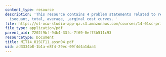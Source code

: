 ```yaml
---
content_type: resource
description: 'This resource contains 4 problem statements related to representative
  isoquant, total, average, ,arginal cost curves. '
file: https://ol-ocw-studio-app-qa.s3.amazonaws.com/courses/14-01sc-principles-of-microeconomics-fall-2011/ad3334b81b1ae8f429ec09f4d4a1daa4_MIT14_01SCF11_assn04.pdf
file_type: application/pdf
parent_uid: 7202f9bf-94b4-33fc-7f69-0ef73b511c93
resourcetype: Document
title: MIT14_01SCF11_assn04.pdf
uid: ad3334b8-1b1a-e8f4-29ec-09f4d4a1daa4
---
```

